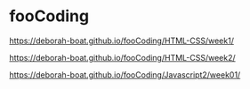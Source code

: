 # fooCoding 
https://deborah-boat.github.io/fooCoding/HTML-CSS/week1/

https://deborah-boat.github.io/fooCoding/HTML-CSS/week2/


https://deborah-boat.github.io/fooCoding/Javascript2/week01/
